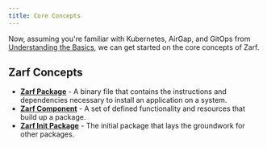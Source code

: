 ```yaml
---
title: Core Concepts
---
```


Now, assuming you're familiar with Kubernetes, AirGap, and GitOps from [Understanding the Basics](../1-getting-started/1-understand-the-basics.md), we can get started on the core concepts of Zarf.

## Zarf Concepts

- [**Zarf Package**](../3-create-a-zarf-package/1-zarf-packages.md) - A binary file that contains the instructions and dependencies necessary to install an application on a system.
- [**Zarf Component**](../3-create-a-zarf-package/2-zarf-components.md) - A set of defined functionality and resources that build up a package.
- [**Zarf Init Package**](../3-create-a-zarf-package/3-zarf-init-package.md) - The initial package that lays the groundwork for other packages.
